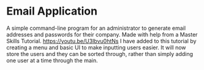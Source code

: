 # Email Application
A simple command-line program for an administrator to generate email addresses and passwords for their company.
Made with help from a Master Skills Tutorial. https://youtu.be/U3Ibvu0htNs
I have added to this tutorial by creating a menu and basic UI to make inputting users easier. It will now store the users and they can be sorted through, rather than simply adding one user at a time through the main.
